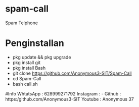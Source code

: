 # spam-call
Spam Telphone




# Penginstallan
- pkg update && pkg upgrade
- pkg install git
- pkg install Bash
- git clone https://github.com/Anonymous3-SIT/Spam-Call
- cd Spam-Call
- bash call.sh



#Info
WhtatsApp : 628999271792
Instagram : -
Github    : https:/github.com/Anonymous3-SIT
Youtube   : Anonymous 37
